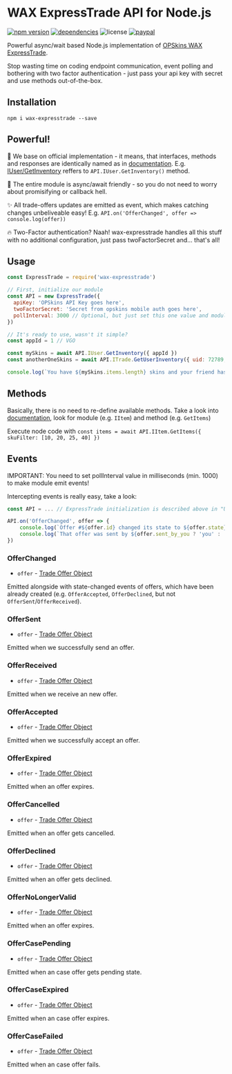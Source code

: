 # WAX ExpressTrade API for Node.js

[![npm version](https://img.shields.io/npm/v/wax-expresstrade.svg)](https://npmjs.com/package/wax-expresstrade)
[![dependencies](https://img.shields.io/david/karer/node-wax-expresstrade.svg)](https://david-dm.org/karer/node-wax-expresstrade)
![license](https://img.shields.io/github/license/mashape/apistatus.svg)
[![paypal](https://img.shields.io/badge/paypal-donate-yellow.svg)](https://www.paypal.me/devkarer/0usd)

Powerful async/wait based Node.js implementation of [OPSkins WAX ExpressTrade](https://github.com/OPSkins/trade-opskins-api 'OPSkins WAX ExpressTrade').

Stop wasting time on coding endpoint communication, event polling and bothering with two factor authentication - just pass your api key with secret and use methods out-of-the-box.

## Installation

    npm i wax-expresstrade --save

## Powerful!

:arrows_counterclockwise: We base on official implementation - it means, that interfaces, methods and responses are identically named as in [documentation](https://github.com/OPSkins/trade-opskins-api). E.g. [IUser/GetInventory](https://github.com/OPSkins/trade-opskins-api/blob/master/IUser/GetInventory.md) reffers to `API.IUser.GetInventory()` method.

:rocket: The entire module is async/await friendly - so you do not need to worry about promisifying or callback hell.

:sparkles: All trade-offers updates are emitted as event, which makes catching changes unbeliveable easy! E.g. `API.on('OfferChanged', offer => console.log(offer))`

:fire: Two-Factor authentication? Naah! wax-expresstrade handles all this stuff with no additional configuration, just pass twoFactorSecret and... that's all!

## Usage

```javascript
const ExpressTrade = require('wax-expresstrade')

// First, initialize our module
const API = new ExpressTrade({
  apiKey: 'OPSkins API Key goes here',
  twoFactorSecret: 'Secret from opskins mobile auth goes here',
  pollInterval: 3000 // Optional, but just set this one value and module will handle all offers updates automatically!
})

// It's ready to use, wasn't it simple?
const appId = 1 // VGO

const mySkins = await API.IUser.GetInventory({ appId })
const anotherOneSkins = await API.ITrade.GetUserInventory({ uid: 72789, appId })

console.log(`You have ${mySkins.items.length} skins and your friend has got ${anotherOneSkins.items.length} ones!`)
```

## Methods

Basically, there is no need to re-define available methods. Take a look into [documentation](https://github.com/OPSkins/trade-opskins-api 'OPSkins WAX ExpressTrade'), look for module (e.g. `IItem`) and method (e.g. `GetItems`)

Execute node code with `const items = await API.IItem.GetItems({ skuFilter: [10, 20, 25, 40] })`

## Events

IMPORTANT: You need to set pollInterval value in milliseconds (min. 1000) to make module emit events!

Intercepting events is really easy, take a look:

```javascript
const API = ... // ExpressTrade initialization is described above in "Usage" section

API.on('OfferChanged', offer => {
	console.log(`Offer #${offer.id} changed its state to ${offer.state}!`)
	console.log(`That offer was sent by ${offer.sent_by_you ? 'you' : 'someone else'}`)
})
```

### OfferChanged

- `offer` - [Trade Offer Object](https://github.com/OPSkins/trade-opskins-api/blob/master/ITrade.md#standard-trade-offer-object)

Emitted alongside with state-changed events of offers, which have been already created (e.g. `OfferAccepted`, `OfferDeclined`, but not `OfferSent`/`OfferReceived`).

### OfferSent

- `offer` - [Trade Offer Object](https://github.com/OPSkins/trade-opskins-api/blob/master/ITrade.md#standard-trade-offer-object)

Emitted when we successfully send an offer.

### OfferReceived

- `offer` - [Trade Offer Object](https://github.com/OPSkins/trade-opskins-api/blob/master/ITrade.md#standard-trade-offer-object)

Emitted when we receive an new offer.

### OfferAccepted

- `offer` - [Trade Offer Object](https://github.com/OPSkins/trade-opskins-api/blob/master/ITrade.md#standard-trade-offer-object)

Emitted when we successfully accept an offer.

### OfferExpired

- `offer` - [Trade Offer Object](https://github.com/OPSkins/trade-opskins-api/blob/master/ITrade.md#standard-trade-offer-object)

Emitted when an offer expires.

### OfferCancelled

- `offer` - [Trade Offer Object](https://github.com/OPSkins/trade-opskins-api/blob/master/ITrade.md#standard-trade-offer-object)

Emitted when an offer gets cancelled.

### OfferDeclined

- `offer` - [Trade Offer Object](https://github.com/OPSkins/trade-opskins-api/blob/master/ITrade.md#standard-trade-offer-object)

Emitted when an offer gets declined.

### OfferNoLongerValid

- `offer` - [Trade Offer Object](https://github.com/OPSkins/trade-opskins-api/blob/master/ITrade.md#standard-trade-offer-object)

Emitted when an offer expires.

### OfferCasePending

- `offer` - [Trade Offer Object](https://github.com/OPSkins/trade-opskins-api/blob/master/ITrade.md#standard-trade-offer-object)

Emitted when an case offer gets pending state.

### OfferCaseExpired

- `offer` - [Trade Offer Object](https://github.com/OPSkins/trade-opskins-api/blob/master/ITrade.md#standard-trade-offer-object)

Emitted when an case offer expires.

### OfferCaseFailed

- `offer` - [Trade Offer Object](https://github.com/OPSkins/trade-opskins-api/blob/master/ITrade.md#standard-trade-offer-object)

Emitted when an case offer fails.
